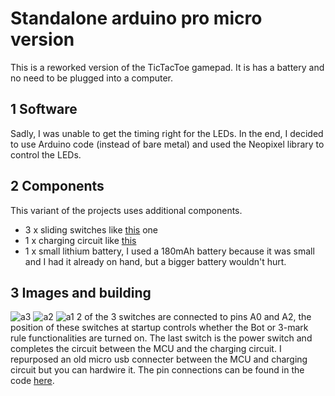 # Standalone arduino pro micro version
This is a reworked version of the TicTacToe gamepad. It is has a battery and no need to be plugged into a computer.
## 1 Software
Sadly, I was unable to get the timing right for the LEDs. In the end, I decided to use Arduino code (instead of bare metal) and used the Neopixel library to control the LEDs.
## 2 Components
This variant of the projects uses additional components. 
* 3 x sliding switches like [this](https://www.aliexpress.com/item/1005005877582064.html?spm=a2g0o.order_list.order_list_main.116.5a0a1802KlUbMT) one
* 1 x charging circuit like [this](https://www.aliexpress.com/item/1005006734963929.html?spm=a2g0o.order_list.order_list_main.22.2a7718028qB14W)
* 1 x small lithium battery, I used a 180mAh battery because it was small and I had it already on hand, but a bigger battery wouldn't hurt.
## 3 Images and building
![a3](https://github.com/user-attachments/assets/b37088c3-84f8-4158-8cb2-939ac521687a)
![a2](https://github.com/user-attachments/assets/7139ae17-d90e-4051-b567-a9aadfca8007)
![a1](https://github.com/user-attachments/assets/c4f7b578-3d62-43e7-a51d-f30d4ac8b69c)
2 of the 3 switches are connected to pins A0 and A2, the position of these switches at startup controls whether the Bot or 3-mark rule functionalities are turned on. The last switch is the power switch and completes the circuit between the MCU and the charging circuit. I repurposed an old micro usb connecter between the MCU and charging circuit but you can hardwire it.
The pin connections can be found in the code [here](https://github.com/Hursan33/TicTacToeGamepad/blob/main/Standalone%20(Pro%20Micro)/firmware.ino).

